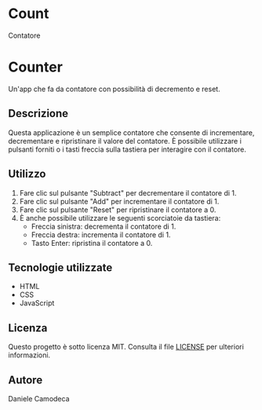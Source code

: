# Count
Contatore
# Counter

Un'app che fa da contatore con possibilità di decremento e reset.

## Descrizione

Questa applicazione è un semplice contatore che consente di incrementare, decrementare e ripristinare il valore del contatore. È possibile utilizzare i pulsanti forniti o i tasti freccia sulla tastiera per interagire con il contatore.

## Utilizzo

1. Fare clic sul pulsante "Subtract" per decrementare il contatore di 1.
2. Fare clic sul pulsante "Add" per incrementare il contatore di 1.
3. Fare clic sul pulsante "Reset" per ripristinare il contatore a 0.
4. È anche possibile utilizzare le seguenti scorciatoie da tastiera:
   - Freccia sinistra: decrementa il contatore di 1.
   - Freccia destra: incrementa il contatore di 1.
   - Tasto Enter: ripristina il contatore a 0.

## Tecnologie utilizzate

- HTML
- CSS
- JavaScript

## Licenza

Questo progetto è sotto licenza MIT. Consulta il file [LICENSE](./LICENSE) per ulteriori informazioni.

## Autore

Daniele Camodeca
